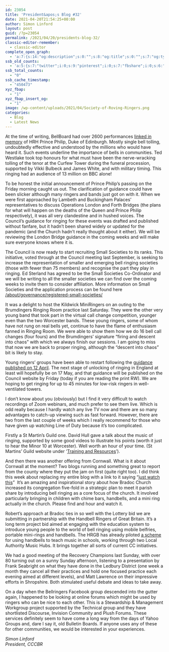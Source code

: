 ```yaml
---
id: 23054
title: 'President&apos;s Blog #32'
date: 2021-04-20T21:54:25+00:00
author: Simon Linford
layout: post
guid: /?p=23054
permalink: /2021/04/20/presidents-blog-32/
classic-editor-remember:
  - classic-editor
complete_open_graph:
  - 'a:7:{s:14:"og:description";s:0:"";s:8:"og:title";s:0:"";s:7:"og:type";s:0:"";s:12:"twitter:card";s:7:"summary";s:15:"twitter:creator";s:0:"";s:19:"twitter:description";s:0:"";s:8:"og:image";s:5:"23056";}'
ssb_old_counts:
  - 'a:5:{s:7:"twitter";i:0;s:9:"pinterest";i:0;s:7:"fbshare";i:0;s:6:"reddit";i:0;s:6:"tumblr";N;}'
ssb_total_counts:
  - "0"
ssb_cache_timestamp:
  - "450473"
xyz_fbap:
  - "1"
xyz_fbap_insert_og:
  - "1"
image: /wp-content/uploads/2021/04/Society-of-Roving-Ringers.png
categories:
  - Blog
  - Latest News
---
```

At the time of writing, BellBoard had over 2600 performances <a href="https://bb.ringingworld.co.uk/memoria.php?id=13655" target="_blank" rel="noopener">linked in memory</a> of HRH Prince Philip, Duke of Edinburgh. Mostly single bell tolling, undoubtedly effective and understood by the millions who would have heard it. Such events underline the importance of bells in communities. Ted Westlake took top honours for what must have been the nerve-wracking tolling of the tenor at the Curfew Tower during the funeral procession, supported by Vikki Bulbeck and James White, and with military timing. This ringing had an audience of 13 million on BBC alone!

To be honest the initial announcement of Prince Philip’s passing on the Friday morning caught us out. The clarification of guidance could have been slicker although many ringers and bands just got on with it. When we were first approached by Lambeth and Buckingham Palaces’ representatives to discuss Operations London and Forth Bridges (the plans for what will happen on the deaths of the Queen and Prince Philip respectively), it was all very clandestine and in hushed voices. The Council’s guidance for ringing for these events was drafted and published without fanfare, but it hadn’t been shared widely or updated for the pandemic (and the Church hadn’t really thought about it either). We will be reviewing the London Bridge guidance in the coming weeks and will make sure everyone knows where it is.

The Council is now ready to start recruiting Small Societies to its ranks. This initiative, voted through at the Council meeting last September, is seeking to increase the representation of smaller and emerging bell ringing societies (those with fewer than 75 members) and recognise the part they play in ringing. Ed Sterland has agreed to be the Small Societies Co-Ordinator and we will be writing to all the smaller societies we can find over the coming weeks to invite them to consider affiliation. More information on Small Societies and the application process can be found here <a href="/about/governance/registered-small-societies/" target="_blank" rel="noopener">/about/governance/registered-small-societies/</a>

It was a delight to host the Kildwick MiniRingers on an outing to the Brumdingers Ringing Room practice last Saturday. They were the other very young band that took part in the virtual call change competition, younger even than the two Worcester bands. These young ringers, some of whom have not rung on real bells yet, continue to have the flame of enthusiasm fanned in Ringing Room. We were able to show them how we do 16 bell call changes (four fours) and the Brumdingers’ signature “firing and descent into chaos” with which we always finish our sessions. I am going to miss that now we are back to proper ringing, although the “descent into chaos” bit is likely to stay.

Young ringers’ groups have been able to restart following the <a href="/coronavirus/young-ringers-restarting/" target="_blank" rel="noopener">guidance published on 12 April</a>. The next stage of unlocking of ringing in England at least will hopefully be on 17 May, and that guidance will be published on the Council website by Friday (today if you are reading the print RW). We are hoping to get ringing for up to 45 minutes for low-risk ringers in well-ventilated towers.

I don’t know about you (obviously) but I find it very difficult to watch recordings of Zoom webinars, and much prefer to see them live. Which is odd really because I hardly watch any live TV now and there are so many advantages to catch-up viewing such as fast forward. However, there are two from the last couple of weeks which I really recommend for those who have given up watching Line of Duty because it’s too complicated.

Firstly a St Martin’s Guild one. David Hull gave a talk about the music of ringing, supported by some good videos to illustrate his points (worth it just to hear the Minor 10 at Worcester). Well worth an hour of your time. (St Martins’ Guild website under ‘<a href="https://stmartinsguild.org/teaching/training-and-resources/" target="_blank" rel="noopener">Training and Resources</a>’).

And then there was another offering from Cornwall. What is it about Cornwall at the moment? Two blogs running and something great to report from the county where they put the jam on first (quite right too). I did think this week about replacing my entire blog with a link to it saying “<a href="https://tdgr.org.uk/the-bradoc-experience-robert-pearce/" target="_blank" rel="noopener">just watch this</a>”  It’s an amazing and inspirational story about how Bradoc Church increased its congregation five-fold in a strategic plan to meet it parish share by introducing bell ringing as a core focus of the church. It involved particularly bringing in children with chime bars, handbells, and a mini ring actually in the church. Please find and hour and watch it.

Robert’s approach at Bradoc ties in so well with the Lottery bid we are submitting in partnership with the Handbell Ringers of Great Britain. It’s a long term project bid aimed at engaging with the education system to introduce young people to the world of bell ringing using mobile belfries, portable mini-rings and handbells. The HRGB has already piloted <a href="https://handbells.org.uk/ringing-schools" target="_blank" rel="noopener">a scheme</a> for using handbells to teach music in schools, working through two Local Authority Music Hubs. It brings together all sorts of current CC initiatives.

We had a good meeting of the Recovery Champions last Sunday, with over 80 turning out on a sunny Sunday afternoon, listening to a presentation by Frank Seabright on what they have done in the Ledbury District (one week a month they cancel all their practices and hold one focused practice each evening aimed at different levels), and Matt Lawrence on their impressive efforts in Shropshire. Both stimulated useful debate and ideas to take away.

On a day when the Bellringers Facebook group descended into the gutter again, I happened to be looking at online forums which might be used by ringers who can be nice to each other. This is a Stewardship & Management Workgroup project supported by the Technical group and they have shortlisted Discourse, Invision Community and Plush Forums. These services definitely seem to have come a long way from the days of Yahoo Groups and, dare I say it, old Bulletin Boards. If anyone uses any of these for other communities, we would be interested in your experiences.

_Simon Linford_  
_President, CCCBR_
